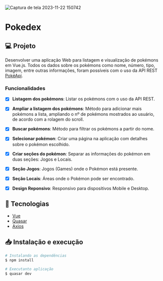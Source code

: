 
![Captura de tela 2023-11-22 150742](https://github.com/Salops/pok-dex/assets/104448348/f196f5b1-05bd-4614-a3fb-f12eff39aeaa)


# Pokedex

## 💻 Projeto

Desenvolver uma aplicação Web para listagem e visualização de pokémons em Vue.js. Todos os dados sobre os pokémons como nome, número, tipo, imagem, entre outras informações, foram possíveis com o uso da API REST [PokéApi](https://pokeapi.co/).

### Funcionalidades

- [x] **Listagem dos pokémons**: Listar os pokémons com o uso da API REST.

- [x] **Ampliar a listagem dos pokémons**: Método para adicionar mais pokémons a lista, ampliando o nº de pokémons mostrados ao usuário, de acordo com a rolagem do scroll.

- [x] **Buscar pokémons**: Método para filtrar os pokémons a partir do nome.

- [x] **Selecionar pokémon**: Criar uma página na aplicação com detalhes sobre o pokémon escolhido.

- [x] **Criar seções do pokémon**: Separar as informações do pokémon em duas seções: Jogos e Locais.

- [x] **Seção Jogos**: Jogos (Games) onde o Pokémon está presente.

- [x] **Seção Locais**: Áreas onde o Pokémon pode ser encontrado.

- [x] **Design Reponsivo**: Responsivo para dispositivos Mobile e Desktop.


## :rocket: Tecnologias

-  [Vue](https://vuejs.org/)
-  [Quasar](https://quasar.dev/)
-  [Axios](https://github.com/axios/axios)

## 📥 Instalação e execução

```bash
# Instalando as dependências
$ npm install

# Executanto aplicação
$ quasar dev

```
